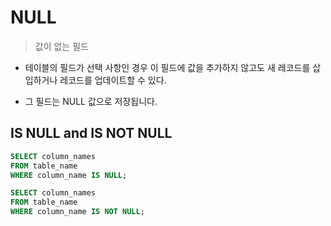 # NULL

> 값이 없는 필드

- 테이블의 필드가 선택 사항인 경우 이 필드에 값을 추가하지 않고도 새 레코드를 삽입하거나 레코드를 업데이트할 수 있다.

- 그 필드는 NULL 값으로 저장됩니다.

## IS NULL and IS NOT NULL

```sql
SELECT column_names
FROM table_name
WHERE column_name IS NULL;

SELECT column_names
FROM table_name
WHERE column_name IS NOT NULL;
```
